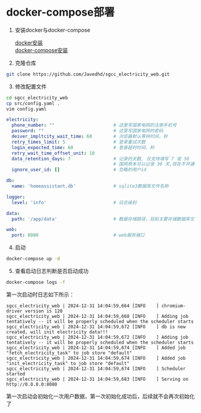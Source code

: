 # docker-compose部署

1. 安装docker与docker-compose

    [docker安装](https://docs.docker.com/engine/install/centos/)  
    [docker-compose安装](https://docs.docker.com/compose/install/linux/)

2. 克隆仓库
``` sh
git clone https://github.com/Javedhd/sgcc_electricity_web.git
```
3. 修改配置文件
``` sh
cd sgcc_electricity_web
cp src/config.yaml .
vim config.yaml
```

``` yaml
electricity:
  phone_number: ""                      # 这里写国家电网的注册手机号
  password: ""                          # 这里写国家电网的密码
  deiver_impltcity_wait_time: 60        # 浏览器默认等待时间，秒
  retry_times_limit: 5                  # 登录重试次数
  login_expected_time: 60               # 登录超时时间，秒
  retry_wait_time_offset_unit: 10
  data_retention_days: 7                # 记录的天数, 仅支持填写 7 或 30
                                        # 国网原本可以记录 30 天,现在不开通智能缴费只能查询 7 天造成错误
  ignore_user_id: []                    # 忽略的用户id

db:
  name: 'homeassistant.db'              # sqlite3数据库文件名称

logger:
  level: 'info'                         # 日志级别

data:
  path: '/app/data'                     # 数据存储路径，目前主要存储数据库文件

web:
  port: 8080                            # web服务端口
```

4. 启动
``` sh
docker-compose up -d
```

5. 查看启动日志判断是否启动成功
``` sh
docker-compose logs -f
```

第一次启动时日志如下所示：
``` log
sgcc_electricity_web | 2024-12-31 14:04:59,664 [INFO    ] chromium-driver version is 120
sgcc_electricity_web | 2024-12-31 14:04:59,668 [INFO    ] Adding job tentatively -- it will be properly scheduled when the scheduler starts
sgcc_electricity_web | 2024-12-31 14:04:59,672 [INFO    ] db is new created, will init electricity data!!!
sgcc_electricity_web | 2024-12-31 14:04:59,672 [INFO    ] Adding job tentatively -- it will be properly scheduled when the scheduler starts
sgcc_electricity_web | 2024-12-31 14:04:59,674 [INFO    ] Added job "fetch_electricity_task" to job store "default"
sgcc_electricity_web | 2024-12-31 14:04:59,674 [INFO    ] Added job "init_electricity_task" to job store "default"
sgcc_electricity_web | 2024-12-31 14:04:59,674 [INFO    ] Scheduler started
sgcc_electricity_web | 2024-12-31 14:04:59,683 [INFO    ] Serving on http://0.0.0.0:8080
```

第一次启动会初始化一次用户数据，第一次初始化成功后，后续就不会再次初始化了